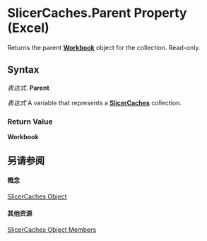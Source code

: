 
# SlicerCaches.Parent Property (Excel)

Returns the parent  **[Workbook](8c00aa60-c974-eed3-0812-3c9625eb0d4c.md)** object for the collection. Read-only.


## Syntax

 _表达式_. **Parent**

 _表达式_ A variable that represents a **[SlicerCaches](d6097f70-cdc7-3be7-575c-cf43a0765e10.md)** collection.


### Return Value

 **Workbook**


## 另请参阅


#### 概念


[SlicerCaches Object](d6097f70-cdc7-3be7-575c-cf43a0765e10.md)
#### 其他资源


[SlicerCaches Object Members](http://msdn.microsoft.com/library/a84c1677-4061-baa1-0562-de07983ac68b%28Office.15%29.aspx)